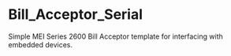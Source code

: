 # Bill_Acceptor_Serial
Simple MEI Series 2600 Bill Acceptor template for interfacing with embedded devices.
